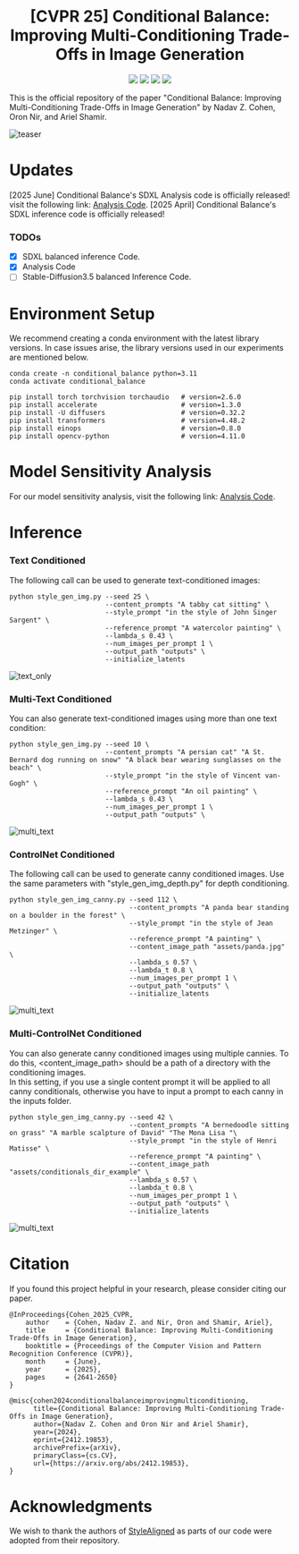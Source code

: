 <h1 align="center">
  [CVPR 25] Conditional Balance:  <br>
  Improving Multi-Conditioning Trade-Offs in Image Generation <br>
</h1>

<p align='center'>
<a href="https://nadavc220.github.io/conditional-balance.github.io/"><img src="https://img.shields.io/static/v1?label=Project&message=Website&color=blue"></a>
<a href="https://www.youtube.com/watch?v=WNRcC-fLXq8"><img src="https://img.shields.io/static/v1?label=YouTube&message=Video&color=orange"></a>
<a href="https://arxiv.org/abs/2412.19853"><img src="https://img.shields.io/badge/arXiv-2412.19853-b31b1b.svg"></a>
<a href="https://pytorch.org/"><img src="https://img.shields.io/badge/PyTorch->=2.4.1-Red?logo=pytorch"></a>
</p>


This is the official repository of the paper "Conditional Balance: Improving Multi-Conditioning Trade-Offs in Image Generation" by Nadav Z. Cohen, Oron Nir, and Ariel Shamir.

![teaser](assets/results_text.png)


# Updates
[2025 June] Conditional Balance's SDXL Analysis code is officially released! visit the following link: [Analysis Code](https://github.com/Nadavc220/conditional-balance-analysis). 
[2025 April] Conditional Balance's SDXL inference code is officially released!

### TODOs
- [x] SDXL balanced inference Code.
- [x] Analysis Code
- [ ] Stable-Diffusion3.5 balanced Inference Code.

# Environment Setup
We recommend creating a conda environment with the latest library versions. In case issues arise, the library versions used in our experiments are mentioned below.
```
conda create -n conditional_balance python=3.11
conda activate conditional_balance

pip install torch torchvision torchaudio   # version=2.6.0
pip install accelerate                     # version=1.3.0
pip install -U diffusers                   # version=0.32.2
pip install transformers                   # version=4.48.2
pip install einops                         # version=0.8.0
pip install opencv-python                  # version=4.11.0
```

# Model Sensitivity Analysis
For our model sensitivity analysis, visit the following link: [Analysis Code](https://github.com/Nadavc220/conditional-balance-analysis).
# Inference

### Text Conditioned
The following call can be used to generate text-conditioned images:
```
python style_gen_img.py --seed 25 \
                        --content_prompts "A tabby cat sitting" \
                        --style_prompt "in the style of John Singer Sargent" \
                        --reference_prompt "A watercolor painting" \
                        --lambda_s 0.43 \
                        --num_images_per_prompt 1 \
                        --output_path "outputs" \
                        --initialize_latents
```
![text_only](assets/text_only.png)

### Multi-Text Conditioned
You can also generate text-conditioned images using more than one text condition:
```
python style_gen_img.py --seed 10 \
                        --content_prompts "A persian cat" "A St. Bernard dog running on snow" "A black bear wearing sunglasses on the beach" \
                        --style_prompt "in the style of Vincent van-Gogh" \
                        --reference_prompt "An oil painting" \
                        --lambda_s 0.43 \
                        --num_images_per_prompt 1 \
                        --output_path "outputs" \
```
![multi_text](assets/multi_txt.png)

### ControlNet Conditioned
The following call can be used to generate canny conditioned images. Use the same parameters with "style_gen_img_depth.py" for depth conditioning.
```
python style_gen_img_canny.py --seed 112 \
                              --content_prompts "A panda bear standing on a boulder in the forest" \
                              --style_prompt "in the style of Jean Metzinger" \
                              --reference_prompt "A painting" \
                              --content_image_path "assets/panda.jpg" \
                              --lambda_s 0.57 \
                              --lambda_t 0.8 \
                              --num_images_per_prompt 1 \
                              --output_path "outputs" \
                              --initialize_latents
```
![multi_text](assets/canny_text.png)
### Multi-ControlNet Conditioned
You can also generate canny conditioned images using multiple cannies. To do this, <content_image_path> should be a path of a directory with the conditioning images. <br>
In this setting, if you use a single content prompt it will be applied to all canny conditionals, otherwise you have to input a prompt to each canny in the inputs folder.
```
python style_gen_img_canny.py --seed 42 \
                              --content_prompts "A bernedoodle sitting on grass" "A marble scalpture of David" "The Mona Lisa "\
                              --style_prompt "in the style of Henri Matisse" \
                              --reference_prompt "A painting" \
                              --content_image_path "assets/conditionals_dir_example" \
                              --lambda_s 0.57 \
                              --lambda_t 0.8 \
                              --num_images_per_prompt 1 \
                              --output_path "outputs" \
                              --initialize_latents
```
![multi_text](assets/multi_canny.png)



# Citation
If you found this project helpful in your research, please consider citing our paper.
```
@InProceedings{Cohen_2025_CVPR,
    author    = {Cohen, Nadav Z. and Nir, Oron and Shamir, Ariel},
    title     = {Conditional Balance: Improving Multi-Conditioning Trade-Offs in Image Generation},
    booktitle = {Proceedings of the Computer Vision and Pattern Recognition Conference (CVPR)},
    month     = {June},
    year      = {2025},
    pages     = {2641-2650}
}
```
```
@misc{cohen2024conditionalbalanceimprovingmulticonditioning,
      title={Conditional Balance: Improving Multi-Conditioning Trade-Offs in Image Generation}, 
      author={Nadav Z. Cohen and Oron Nir and Ariel Shamir},
      year={2024},
      eprint={2412.19853},
      archivePrefix={arXiv},
      primaryClass={cs.CV},
      url={https://arxiv.org/abs/2412.19853}, 
}
```

# Acknowledgments
We wish to thank the authors of [StyleAligned](https://github.com/google/style-aligned) as parts of our code were adopted from their repository.
